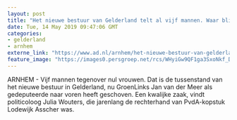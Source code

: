 ```yaml
---
layout: post
title: "Het nieuwe bestuur van Gelderland telt al vijf mannen. Waar blijven de vrouwen?"
date: Tue, 14 May 2019 09:47:06 GMT
categories: 
- gelderland 
- arnhem 
externe_link: "https://www.ad.nl/arnhem/het-nieuwe-bestuur-van-gelderland-telt-al-vijf-mannen-waar-blijven-de-vrouwen~a677042c/"
feature_image: "https://images0.persgroep.net/rcs/WHyiGw9QF1ga3SxoNkf_D_J_SUA/diocontent/148255353/_fitwidth/400/?appId=21791a8992982cd8da851550a453bd7f&quality=0.7"
---
```


ARNHEM - Vijf mannen tegenover nul vrouwen. Dat is de tussenstand van het nieuwe bestuur in Gelderland, nu GroenLinks Jan van der Meer als gedeputeerde naar voren heeft geschoven. Een kwalijke zaak, vindt politicoloog Julia Wouters, die jarenlang de rechterhand van PvdA-kopstuk Lodewijk Asscher was.
